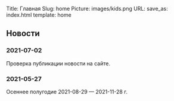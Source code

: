 Title: Главная
Slug: home
Picture: images/kids.png
URL:
save_as: index.html
template: home

## Новости


### 2021-07-02

Проверка публикации новости на сайте.

### 2021-05-27

Oсеннее полугодие 2021-08-29 — 2021-11-28 г.
